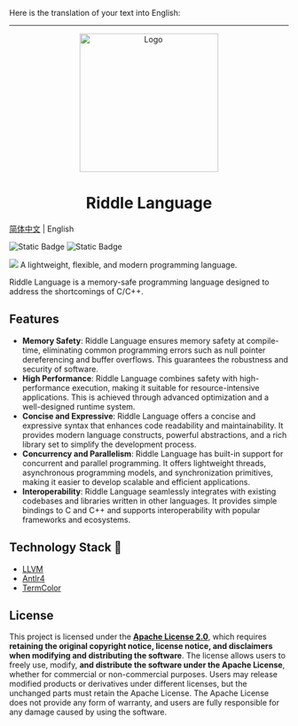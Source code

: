 
Here is the translation of your text into English:

---

<div align="center">
  <img src="./resources/logo.svg" alt="Logo" width="250" height="250">
  <h1>Riddle Language</h1>
</div>

[简体中文](README.md) | English

![Static Badge](https://img.shields.io/badge/C%2B%2B-20-green?logo=C%2B%2B)
![Static Badge](https://img.shields.io/badge/LLVM-18.1.8-purple?logo=LLVm)

![](https://starchart.cc/wangziwenhk/Riddle-Language.svg)
A lightweight, flexible, and modern programming language.

Riddle Language is a memory-safe programming language designed to address the shortcomings of C/C++.

## Features

- **Memory Safety**: Riddle Language ensures memory safety at compile-time, eliminating common programming errors such as null pointer dereferencing and buffer overflows. This guarantees the robustness and security of software.
- **High Performance**: Riddle Language combines safety with high-performance execution, making it suitable for resource-intensive applications. This is achieved through advanced optimization and a well-designed runtime system.
- **Concise and Expressive**: Riddle Language offers a concise and expressive syntax that enhances code readability and maintainability. It provides modern language constructs, powerful abstractions, and a rich library set to simplify the development process.
- **Concurrency and Parallelism**: Riddle Language has built-in support for concurrent and parallel programming. It offers lightweight threads, asynchronous programming models, and synchronization primitives, making it easier to develop scalable and efficient applications.
- **Interoperability**: Riddle Language seamlessly integrates with existing codebases and libraries written in other languages. It provides simple bindings to C and C++ and supports interoperability with popular frameworks and ecosystems.

## Technology Stack :rocket:

- [LLVM](https://github.com/llvm/llvm-project)
- [Antlr4](https://github.com/antlr/antlr4)
- [TermColor](https://github.com/ikalnytskyi/termcolor)

## License

This project is licensed under the [**Apache License 2.0**](https://www.apache.org/licenses/LICENSE-2.0.html), which requires **retaining the original copyright notice, license notice, and disclaimers when modifying and distributing the software**. The license allows users to freely use, modify, **and distribute the software under the Apache License**, whether for commercial or non-commercial purposes. Users may release modified products or derivatives under different licenses, but the unchanged parts must retain the Apache License. The Apache License does not provide any form of warranty, and users are fully responsible for any damage caused by using the software.